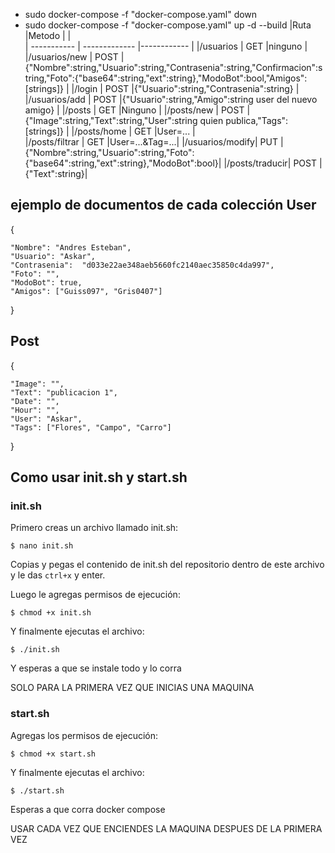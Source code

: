 * sudo docker-compose -f "docker-compose.yaml" down
* sudo docker-compose -f "docker-compose.yaml" up -d --build
|Ruta		        	|Metodo	  	      |		           |	
| ----------- 		| ------------- 	|------------	|
|/usuarios	     |	GET	          	|ninguno	     |
|/usuarios/new		|      POST	  	  |{"Nombre":string,"Usuario":string,"Contrasenia":string,"Confirmacion":string,"Foto":{"base64":string,"ext":string},"ModoBot":bool,"Amigos":[strings]}		|
|/login		      	|      POST		  |{"Usuario":string,"Contrasenia":string}		|
|/usuarios/add		|      POST	  	|{"Usuario":string,"Amigo":string user del nuevo amigo}		|
|/posts		      	|      GET	   	|Ninguno	|
|/posts/new	   	|      POST	  	|{"Image":string,"Text":string,"User":string quien publica,"Tags":[strings]}		|
|/posts/home	  	|      GET	  	 |User=...	|		
|/posts/filtrar	|      GET	  	 |User=...&Tag=...|
|/usuarios/modify|      PUT      | {"Nombre":string,"Usuario":string,"Foto":{"base64":string,"ext":string},"ModoBot":bool}|
|/posts/traducir|       POST     | {"Text":string}|


ejemplo de documentos de cada colección
User
----
{
 
    "Nombre": "Andres Esteban",
    "Usuario": "Askar",
    "Contrasenia": 	"d033e22ae348aeb5660fc2140aec35850c4da997",
    "Foto": "",
    "ModoBot": true,
    "Amigos": ["Guiss097", "Gris0407"]
}

Post
----
{

    "Image": "",
    "Text": "publicacion 1",
    "Date": "",
    "Hour": "",
    "User": "Askar",
    "Tags": ["Flores", "Campo", "Carro"]
}

## Como usar init.sh y start.sh

### init.sh

Primero creas un archivo llamado init.sh:

```$ nano init.sh```

Copias y pegas el contenido de init.sh del repositorio dentro de este archivo y le das `ctrl+x` y enter. 

Luego le agregas permisos de ejecución:

```$ chmod +x init.sh```

Y finalmente ejecutas el archivo:

```$ ./init.sh```

Y esperas a que se instale todo y lo corra

SOLO PARA LA PRIMERA VEZ QUE INICIAS UNA MAQUINA

### start.sh

Agregas los permisos de ejecución:

```$ chmod +x start.sh```

Y finalmente ejecutas el archivo:

```$ ./start.sh```

Esperas a que corra docker compose

USAR CADA VEZ QUE ENCIENDES LA MAQUINA DESPUES DE LA PRIMERA VEZ
